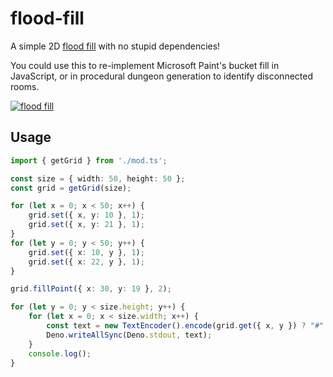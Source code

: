 # flood-fill #

A simple 2D [flood fill](http://en.wikipedia.org/wiki/Flood_fill) with no stupid dependencies!

You could use this to re-implement Microsoft Paint's bucket fill in
JavaScript, or in procedural dungeon generation to identify disconnected rooms.

[![flood fill](https://raw.github.com/hughsk/flood-fill/master/example.gif)](http://en.wikipedia.org/wiki/File:Recursive_Flood_Fill_4_%28aka%29.gif)

## Usage ##

``` typescript
import { getGrid } from './mod.ts';

const size = { width: 50, height: 50 };
const grid = getGrid(size);

for (let x = 0; x < 50; x++) {
    grid.set({ x, y: 10 }, 1);
    grid.set({ x, y: 21 }, 1);
}
for (let y = 0; y < 50; y++) {
    grid.set({ x: 10, y }, 1);
    grid.set({ x: 22, y }, 1);
}

grid.fillPoint({ x: 30, y: 19 }, 2);

for (let y = 0; y < size.height; y++) {
    for (let x = 0; x < size.width; x++) {
        const text = new TextEncoder().encode(grid.get({ x, y }) ? "#" : " ");
        Deno.writeAllSync(Deno.stdout, text);
    }
    console.log();
}

```
